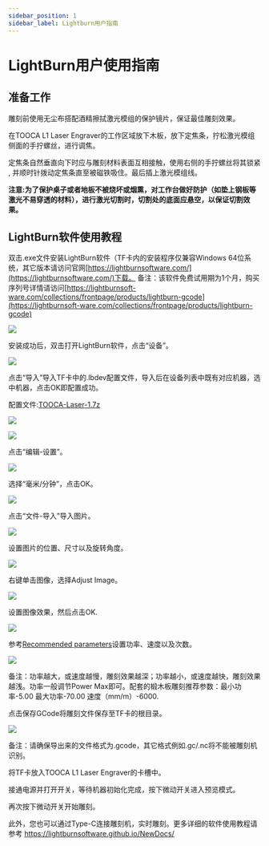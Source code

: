 ```yaml
---
sidebar_position: 1
sidebar_label: Lightburn用户指南
---
```


# LightBurn用户使用指南

## 准备工作

雕刻前使用无尘布搭配酒精擦拭激光模组的保护镜片，保证最佳雕刻效果。

在TOOCA L1 Laser Engraver的工作区域放下木板，放下定焦条，拧松激光模组侧面的手拧螺丝，进行调焦。

定焦条自然垂直向下时应与雕刻材料表面互相接触，使用右侧的手拧螺丝将其锁紧 , 并顺时针拨动定焦条直至被磁铁吸住。最后插上激光模组线。

**注意:为了保护桌子或者地板不被烧坏或烟熏，对工作台做好防护（如垫上钢板等激光不易穿透的材料），进行激光切割时，切割处的底面应悬空，以保证切割效果。**

## LightBurn软件使用教程

双击.exe文件安装LightBurn软件（TF卡内的安装程序仅兼容Windows 64位系统，其它版本请访问官网[https://lightburnsoftware.com/](https://lightburnsoftware.com/)下载。
备注：该软件免费试用期为1个月，购买序列号详情请访问[https://lightburnsoft-ware.com/collections/frontpage/products/lightburn-gcode](https://lightburnsoft-ware.com/collections/frontpage/products/lightburn-gcode)

![](./images/lightburn-01.png)

安装成功后，双击打开LightBurn软件，点击“设备”。

![](./images/lightburn-02.png)

点击“导入”导入TF卡中的.lbdev配置文件，导入后在设备列表中既有对应机器，选中机器，点击OK即配置成功。

配置文件:[TOOCA-Laser-1.7z](https://github.com/elecfreaks/learn-en/raw/master/tooca-laser-1/file/TOOCA%20Laser%201.7z)

![](./images/lightburn-03.png)

![](./images/lightburn-04.png)

点击“编辑-设置”。

![](./images/lightburn-05.png)

选择“毫米/分钟”，点击OK。

![](./images/lightburn-06.png)

点击“文件-导入”导入图片。

![](./images/lightburn-07.png)

设置图片的位置、尺寸以及旋转角度。

![](./images/lightburn-08.png)

右键单击图像，选择Adjust Image。

![](./images/lightburn-09.png)

设置图像效果，然后点击OK.

![](./images/lightburn-10.png)

参考[Recommended parameters](http://www.elecfreaks.com/learn-en/tooca-laser-1/recommended-parameters.html)设置功率、速度以及次数。

![](./images/lightburn-11.png)

备注：功率越大，或速度越慢，雕刻效果越深；功率越小，或速度越快，雕刻效果越浅。功率一般调节Power Max即可。配套的椴木板雕刻推荐参数：最小功率-5.00 最大功率-70.00 速度（mm/m）-6000.

点击保存GCode将雕刻文件保存至TF卡的根目录。

![](./images/lightburn-12.png)

备注：请确保导出来的文件格式为.gcode，其它格式例如.gc/.nc将不能被雕刻机识别。

将TF卡放入TOOCA L1 Laser Engraver的卡槽中。

接通电源并打开开关，等待机器初始化完成，按下微动开关进入预览模式。

再次按下微动开关开始雕刻。

此外，您也可以通过Type-C连接雕刻机，实时雕刻。更多详细的软件使用教程请参考
https://lightburnsoftware.github.io/NewDocs/
